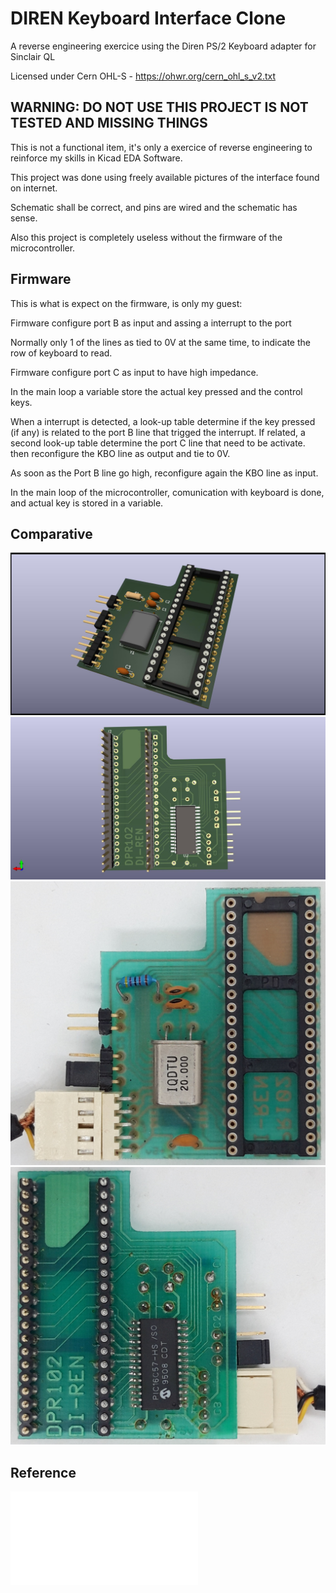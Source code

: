 # DIREN Keyboard Interface Clone
A reverse engineering exercice using the Diren PS/2 Keyboard adapter for Sinclair QL

Licensed under Cern OHL-S - https://ohwr.org/cern_ohl_s_v2.txt

## WARNING: DO NOT USE THIS PROJECT IS NOT TESTED AND MISSING THINGS
This is not a functional item, it's only a exercice of reverse engineering to reinforce my skills in Kicad EDA Software.

This project was done using freely available pictures of the interface found on internet.

Schematic shall be correct, and pins are wired and the schematic has sense.

Also this project is completely useless without the firmware of the microcontroller.

## Firmware

This is what is expect on the firmware, is only my guest:

Firmware configure port B as input and assing a interrupt to the port

Normally only 1 of the lines as tied to 0V at the same time, to indicate the row of keyboard to read.

Firmware configure port C as input to have high impedance.

In the main loop a variable store the actual key pressed and the control keys.

When a interrupt is detected, a look-up table determine if the key pressed (if any) is related to the port B line that trigged the interrupt.
If related, a second look-up table determine the port C line that need to be activate.
then reconfigure the KBO line as output and tie to 0V.

As soon as the Port B line go high, reconfigure again the KBO line as input.


In the main loop of the microcontroller, comunication with keyboard is done, and actual key is stored in a variable.


## Comparative
![My Components Side ](PCB_compo.jpg)
![My Copper Side](PCB_solder.jpg)
![Real Top](di-ren_top.jpg)
![Real Botton](di-ren_bottom.jpg)

## Reference

![Datasheet](PIC16C5X.PDF)
